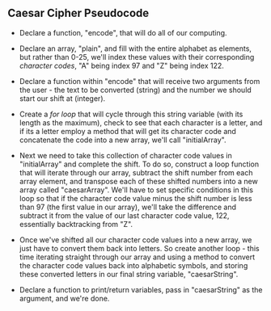 <!-- Add a `highLevelCC.md` file to your `finalProject` directory.
In that file, write up high level notes about how you would solve this problem.
When you're finished writing your detailed notes, it is optional to implement a solution in code. -->


## Caesar Cipher Pseudocode


- Declare a function, "encode", that will do all of our computing.

- Declare an array, "plain", and fill with the entire alphabet as elements, but rather than 0-25, we'll index these values with their corresponding *character codes*, "A" being index 97 and "Z" being index 122.

- Declare a function within "encode" that will receive two arguments from the user - the text to be converted (string) and the number we should start our shift at (integer).

- Create a *for loop* that will cycle through this string variable (with its length as the maximum), check to see that each character is a letter, and if its a letter employ a method that will get its character code and concatenate the code into a new array, we'll call "initialArray".

- Next we need to take this collection of character code values in "initialArray" and complete the shift. To do so, construct a loop function that will iterate through our array, subtract the shift number from each array element, and transpose each of these shifted numbers into a new array called "caesarArray".  We'll have to set specific conditions in this loop so that if the character code value minus the shift number is less than 97 (the first value in our array), we'll take the difference and subtract it from the value of our last character code value, 122, essentially backtracking from "Z".

- Once we've shifted all our character code values into a new array, we just have to convert them
back into letters.  So create another loop - this time iterating straight through our array and using a method to convert the character code values back into alphabetic symbols, and storing these converted letters in our final string variable, "caesarString".

- Declare a function to print/return variables, pass in "caesarString" as the argument, and we're done.
